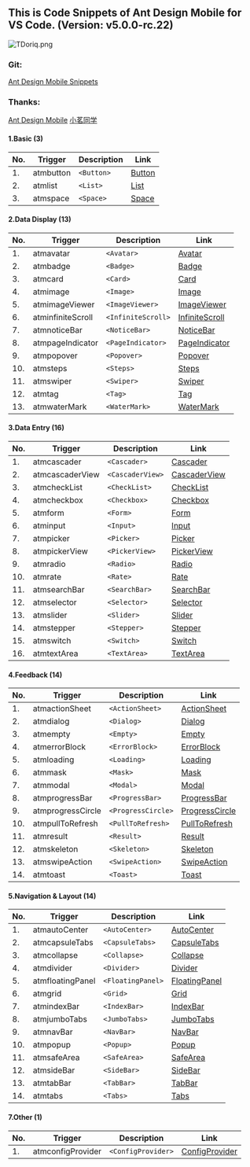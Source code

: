 ## This is Code Snippets of Ant Design Mobile for VS Code. (Version: v5.0.0-rc.22)

![TDoriq.png](https://s4.ax1x.com/2021/12/27/TDoriq.png)

### Git:

[Ant Design Mobile Snippets](https://github.com/yhsy/ant-design-mobile-snippets)

### Thanks:

[Ant Design Mobile](https://mobile.ant.design/zh)
[小茗同学](http://blog.haoji.me/vscode-plugin-overview.html)

#### 1.Basic (3)

| No. | Trigger   | Description | Link                                                     |
| --- | --------- | ----------- | -------------------------------------------------------- |
| 1.  | atmbutton | `<Button>`  | [Button](https://mobile.ant.design/zh/components/button) |
| 2.  | atmlist   | `<List>`    | [List](https://mobile.ant.design/zh/components/list)     |
| 3.  | atmspace  | `<Space>`   | [Space](https://mobile.ant.design/zh/components/space)   |

#### 2.Data Display (13)

| No. | Trigger           | Description        | Link                                                                      |
| --- | ----------------- | ------------------ | ------------------------------------------------------------------------- |
| 1. | atmavatar      | `<Avatar>`      | [Avatar](https://mobile.ant.design/zh/components/avatar)           |
| 2.  | atmbadge          | `<Badge>`          | [Badge](https://mobile.ant.design/zh/components/badge)                    |
| 3.  | atmcard           | `<Card>`           | [Card](https://mobile.ant.design/zh/components/card)                      |
| 4.  | atmimage          | `<Image>`          | [Image](https://mobile.ant.design/zh/components/image)                    |
| 5.  | atmimageViewer    | `<ImageViewer>`    | [ImageViewer](https://mobile.ant.design/zh/components/image-viewer)       |
| 6.  | atminfiniteScroll | `<InfiniteScroll>` | [InfiniteScroll](https://mobile.ant.design/zh/components/infinite-scroll) |
| 7.  | atmnoticeBar      | `<NoticeBar>`      | [NoticeBar](https://mobile.ant.design/zh/components/notice-bar)           |
| 8.  | atmpageIndicator  | `<PageIndicator>`  | [PageIndicator](https://mobile.ant.design/zh/components/page-indicator)   |
| 9.  | atmpopover        | `<Popover>`        | [Popover](https://mobile.ant.design/zh/components/popover)                |
| 10.  | atmsteps          | `<Steps>`          | [Steps](https://mobile.ant.design/zh/components/steps)                    |
| 11. | atmswiper         | `<Swiper>`         | [Swiper](https://mobile.ant.design/zh/components/swiper)                  |
| 12. | atmtag            | `<Tag>`            | [Tag](https://mobile.ant.design/zh/components/tag)                        |
| 13. | atmwaterMark      | `<WaterMark>`      | [WaterMark](https://mobile.ant.design/zh/components/water-mark)           |


#### 3.Data Entry (16)

| No. | Trigger         | Description      | Link                                                                  |
| --- | --------------- | ---------------- | --------------------------------------------------------------------- |
| 1.  | atmcascader     | `<Cascader>`     | [Cascader](https://mobile.ant.design/zh/components/cascader)          |
| 2.  | atmcascaderView | `<CascaderView>` | [CascaderView](https://mobile.ant.design/zh/components/cascader-view) |
| 3.  | atmcheckList    | `<CheckList>`    | [CheckList](https://mobile.ant.design/zh/components/check-list)       |
| 4.  | atmcheckbox     | `<Checkbox>`     | [Checkbox](https://mobile.ant.design/zh/components/checkbox)          |
| 5.  | atmform         | `<Form>`         | [Form](https://mobile.ant.design/zh/components/form)                  |
| 6.  | atminput        | `<Input>`        | [Input](https://mobile.ant.design/zh/components/input)                |
| 7.  | atmpicker       | `<Picker>`       | [Picker](https://mobile.ant.design/zh/components/picker)              |
| 8.  | atmpickerView   | `<PickerView>`   | [PickerView](https://mobile.ant.design/zh/components/picker-view)     |
| 9.  | atmradio        | `<Radio>`        | [Radio](https://mobile.ant.design/zh/components/radio)                |
| 10. | atmrate         | `<Rate>`         | [Rate](https://mobile.ant.design/zh/components/rate)                  |
| 11. | atmsearchBar    | `<SearchBar>`    | [SearchBar](https://mobile.ant.design/zh/components/search-bar)       |
| 12. | atmselector     | `<Selector>`     | [Selector](https://mobile.ant.design/zh/components/selector)          |
| 13. | atmslider       | `<Slider>`       | [Slider](https://mobile.ant.design/zh/components/slider)              |
| 14. | atmstepper      | `<Stepper>`      | [Stepper](https://mobile.ant.design/zh/components/stepper)            |
| 15. | atmswitch       | `<Switch>`       | [Switch](https://mobile.ant.design/zh/components/switch)              |
| 16. | atmtextArea     | `<TextArea>`     | [TextArea](https://mobile.ant.design/zh/components/text-area)         |

#### 4.Feedback (14)

| No. | Trigger           | Description        | Link                                                                      |
| --- | ----------------- | ------------------ | ------------------------------------------------------------------------- |
| 1.  | atmactionSheet    | `<ActionSheet>`    | [ActionSheet](https://mobile.ant.design/zh/components/action-sheet)       |
| 2.  | atmdialog         | `<Dialog>`         | [Dialog](https://mobile.ant.design/zh/components/dialog)                  |
| 3.  | atmempty          | `<Empty>`          | [Empty](https://mobile.ant.design/zh/components/empty)                    |
| 4.  | atmerrorBlock     | `<ErrorBlock>`     | [ErrorBlock](https://mobile.ant.design/zh/components/error-block)         |
| 5.  | atmloading        | `<Loading>`        | [Loading](https://mobile.ant.design/zh/components/loading)                |
| 6.  | atmmask           | `<Mask>`           | [Mask](https://mobile.ant.design/zh/components/mask)                      |
| 7.  | atmmodal          | `<Modal>`          | [Modal](https://mobile.ant.design/zh/components/modal)                    |
| 8.  | atmprogressBar    | `<ProgressBar>`    | [ProgressBar](https://mobile.ant.design/zh/components/progress-bar)       |
| 9.  | atmprogressCircle | `<ProgressCircle>` | [ProgressCircle](https://mobile.ant.design/zh/components/progress-circle) |
| 10. | atmpullToRefresh  | `<PullToRefresh>`  | [PullToRefresh](https://mobile.ant.design/zh/components/pull-to-refresh)  |
| 11. | atmresult         | `<Result>`         | [Result](https://mobile.ant.design/zh/components/result)                  |
| 12. | atmskeleton       | `<Skeleton>`       | [Skeleton](https://mobile.ant.design/zh/components/skeleton)              |
| 13. | atmswipeAction    | `<SwipeAction>`    | [SwipeAction](https://mobile.ant.design/zh/components/swipe-action)       |
| 14. | atmtoast          | `<Toast>`          | [Toast](https://mobile.ant.design/zh/components/toast)                    |

#### 5.Navigation & Layout (14)

| No. | Trigger          | Description       | Link                                                                    |
| --- | ---------------- | ----------------- | ----------------------------------------------------------------------- |
| 1.  | atmautoCenter    | `<AutoCenter>`    | [AutoCenter](https://mobile.ant.design/zh/components/auto-center)       |
| 2.  | atmcapsuleTabs   | `<CapsuleTabs>`   | [CapsuleTabs](https://mobile.ant.design/zh/components/capsule-tabs)     |
| 3.  | atmcollapse      | `<Collapse>`      | [Collapse](https://mobile.ant.design/zh/components/collapse)            |
| 4.  | atmdivider       | `<Divider>`       | [Divider](https://mobile.ant.design/zh/components/divider)              |
| 5.  | atmfloatingPanel | `<FloatingPanel>` | [FloatingPanel](https://mobile.ant.design/zh/components/floating-panel) |
| 6.  | atmgrid          | `<Grid>`          | [Grid](https://mobile.ant.design/zh/components/grid)                    |
| 7.  | atmindexBar      | `<IndexBar>`      | [IndexBar](https://mobile.ant.design/zh/components/index-bar)           |
| 8.  | atmjumboTabs     | `<JumboTabs>`     | [JumboTabs](https://mobile.ant.design/zh/components/jumbo-tabs)         |
| 9.  | atmnavBar        | `<NavBar>`        | [NavBar](https://mobile.ant.design/zh/components/nav-bar)               |
| 10. | atmpopup         | `<Popup>`         | [Popup](https://mobile.ant.design/zh/components/popup)                  |
| 11. | atmsafeArea      | `<SafeArea>`      | [SafeArea](https://mobile.ant.design/zh/components/safe-area)           |
| 12. | atmsideBar       | `<SideBar>`       | [SideBar](https://mobile.ant.design/zh/components/side-bar)             |
| 13. | atmtabBar        | `<TabBar>`        | [TabBar](https://mobile.ant.design/zh/components/tab-bar)               |
| 14. | atmtabs          | `<Tabs>`          | [Tabs](https://mobile.ant.design/zh/components/tabs)                    |

#### 7.Other (1)

| No. | Trigger           | Description        | Link                                                                      |
| --- | ----------------- | ------------------ | ------------------------------------------------------------------------- |
| 1.  | atmconfigProvider | `<ConfigProvider>` | [ConfigProvider](https://mobile.ant.design/zh/components/config-provider) |
